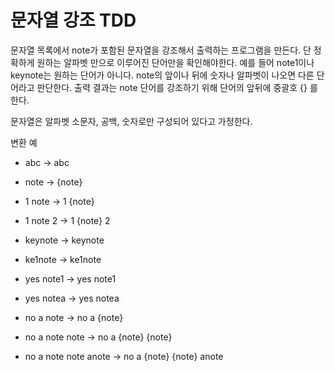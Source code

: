 # 문자열 강조 TDD

문자열 목록에서 note가 포함된 문자열을 강조해서 출력하는 프로그램을 만든다.
단 정확하게 원하는 알파벳 만으로 이루어진 단어만을 확인해야한다.
예를 들어 note1이나 keynote는 원하는 단어가 아니다.
note의 앞이나 뒤에 숫자나 알파벳이 나오면 다른 단어라고 판단한다.
출력 결과는 note 단어를 강조하기 위해 단어의 앞뒤에 중괄호 {} 를 한다.

문자열은 알파벳 소문자, 공백, 숫자로만 구성되어 있다고 가정한다.

변환 예
- abc -> abc
- note -> {note}
- 1 note -> 1 {note}
- 1 note 2 -> 1 {note} 2
- keynote -> keynote
- ke1note -> ke1note
- yes note1 -> yes note1
- yes notea -> yes notea
- no a note -> no a {note}

- no a note note -> no a {note} {note}
- no a note note anote -> no a {note} {note} anote
